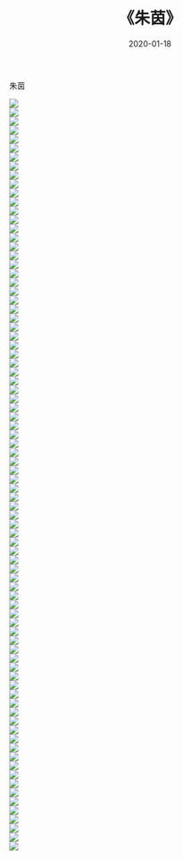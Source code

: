 ﻿---
layout: post
title:  《朱茵》
date:   2020-01-18
img: http://pic.660000.xyz/1:/壁纸/明星魅力/华人明星/朱茵/000.jpg
categories: [美女, 清纯, 唯美]
---

朱茵

 ![](http://pic.660000.xyz/1:/壁纸/明星魅力/华人明星/朱茵/001.jpg) <br>![](http://pic.660000.xyz/1:/壁纸/明星魅力/华人明星/朱茵/002.jpg) <br>![](http://pic.660000.xyz/1:/壁纸/明星魅力/华人明星/朱茵/003.jpg) <br>![](http://pic.660000.xyz/1:/壁纸/明星魅力/华人明星/朱茵/004.jpg) <br>![](http://pic.660000.xyz/1:/壁纸/明星魅力/华人明星/朱茵/005.jpg) <br>![](http://pic.660000.xyz/1:/壁纸/明星魅力/华人明星/朱茵/006.jpg) <br>![](http://pic.660000.xyz/1:/壁纸/明星魅力/华人明星/朱茵/007.jpg) <br>![](http://pic.660000.xyz/1:/壁纸/明星魅力/华人明星/朱茵/008.jpg) <br>![](http://pic.660000.xyz/1:/壁纸/明星魅力/华人明星/朱茵/009.jpg) <br>![](http://pic.660000.xyz/1:/壁纸/明星魅力/华人明星/朱茵/010.jpg) <br>![](http://pic.660000.xyz/1:/壁纸/明星魅力/华人明星/朱茵/011.jpg) <br>![](http://pic.660000.xyz/1:/壁纸/明星魅力/华人明星/朱茵/012.jpg) <br>![](http://pic.660000.xyz/1:/壁纸/明星魅力/华人明星/朱茵/013.jpg) <br>![](http://pic.660000.xyz/1:/壁纸/明星魅力/华人明星/朱茵/014.jpg) <br>![](http://pic.660000.xyz/1:/壁纸/明星魅力/华人明星/朱茵/015.jpg) <br>![](http://pic.660000.xyz/1:/壁纸/明星魅力/华人明星/朱茵/016.jpg) <br>![](http://pic.660000.xyz/1:/壁纸/明星魅力/华人明星/朱茵/017.jpg) <br>![](http://pic.660000.xyz/1:/壁纸/明星魅力/华人明星/朱茵/018.jpg) <br>![](http://pic.660000.xyz/1:/壁纸/明星魅力/华人明星/朱茵/019.jpg) <br>![](http://pic.660000.xyz/1:/壁纸/明星魅力/华人明星/朱茵/020.jpg) <br>![](http://pic.660000.xyz/1:/壁纸/明星魅力/华人明星/朱茵/021.jpg) <br>![](http://pic.660000.xyz/1:/壁纸/明星魅力/华人明星/朱茵/022.jpg) <br>![](http://pic.660000.xyz/1:/壁纸/明星魅力/华人明星/朱茵/023.jpg) <br>![](http://pic.660000.xyz/1:/壁纸/明星魅力/华人明星/朱茵/024.jpg) <br>![](http://pic.660000.xyz/1:/壁纸/明星魅力/华人明星/朱茵/025.jpg) <br>![](http://pic.660000.xyz/1:/壁纸/明星魅力/华人明星/朱茵/026.jpg) <br>![](http://pic.660000.xyz/1:/壁纸/明星魅力/华人明星/朱茵/027.jpg) <br>![](http://pic.660000.xyz/1:/壁纸/明星魅力/华人明星/朱茵/028.jpg) <br>![](http://pic.660000.xyz/1:/壁纸/明星魅力/华人明星/朱茵/029.jpg) <br>![](http://pic.660000.xyz/1:/壁纸/明星魅力/华人明星/朱茵/030.jpg) <br>![](http://pic.660000.xyz/1:/壁纸/明星魅力/华人明星/朱茵/031.jpg) <br>![](http://pic.660000.xyz/1:/壁纸/明星魅力/华人明星/朱茵/032.jpg) <br>![](http://pic.660000.xyz/1:/壁纸/明星魅力/华人明星/朱茵/033.jpg) <br>![](http://pic.660000.xyz/1:/壁纸/明星魅力/华人明星/朱茵/034.jpg) <br>![](http://pic.660000.xyz/1:/壁纸/明星魅力/华人明星/朱茵/035.jpg) <br>![](http://pic.660000.xyz/1:/壁纸/明星魅力/华人明星/朱茵/036.jpg) <br>![](http://pic.660000.xyz/1:/壁纸/明星魅力/华人明星/朱茵/037.jpg) <br>![](http://pic.660000.xyz/1:/壁纸/明星魅力/华人明星/朱茵/038.jpg) <br>![](http://pic.660000.xyz/1:/壁纸/明星魅力/华人明星/朱茵/039.jpg) <br>![](http://pic.660000.xyz/1:/壁纸/明星魅力/华人明星/朱茵/040.jpg) <br>![](http://pic.660000.xyz/1:/壁纸/明星魅力/华人明星/朱茵/041.jpg) <br>![](http://pic.660000.xyz/1:/壁纸/明星魅力/华人明星/朱茵/042.jpg) <br>![](http://pic.660000.xyz/1:/壁纸/明星魅力/华人明星/朱茵/043.jpg) <br>![](http://pic.660000.xyz/1:/壁纸/明星魅力/华人明星/朱茵/044.jpg) <br>![](http://pic.660000.xyz/1:/壁纸/明星魅力/华人明星/朱茵/045.jpg) <br>![](http://pic.660000.xyz/1:/壁纸/明星魅力/华人明星/朱茵/046.jpg) <br>![](http://pic.660000.xyz/1:/壁纸/明星魅力/华人明星/朱茵/047.jpg) <br>![](http://pic.660000.xyz/1:/壁纸/明星魅力/华人明星/朱茵/048.jpg) <br>![](http://pic.660000.xyz/1:/壁纸/明星魅力/华人明星/朱茵/049.jpg) <br>![](http://pic.660000.xyz/1:/壁纸/明星魅力/华人明星/朱茵/050.jpg) <br>![](http://pic.660000.xyz/1:/壁纸/明星魅力/华人明星/朱茵/051.jpg) <br>![](http://pic.660000.xyz/1:/壁纸/明星魅力/华人明星/朱茵/052.jpg) <br>![](http://pic.660000.xyz/1:/壁纸/明星魅力/华人明星/朱茵/053.jpg) <br>![](http://pic.660000.xyz/1:/壁纸/明星魅力/华人明星/朱茵/054.jpg) <br>![](http://pic.660000.xyz/1:/壁纸/明星魅力/华人明星/朱茵/055.jpg) <br>![](http://pic.660000.xyz/1:/壁纸/明星魅力/华人明星/朱茵/056.jpg) <br>![](http://pic.660000.xyz/1:/壁纸/明星魅力/华人明星/朱茵/057.jpg) <br>![](http://pic.660000.xyz/1:/壁纸/明星魅力/华人明星/朱茵/058.jpg) <br>![](http://pic.660000.xyz/1:/壁纸/明星魅力/华人明星/朱茵/059.jpg) <br>![](http://pic.660000.xyz/1:/壁纸/明星魅力/华人明星/朱茵/060.jpg) <br>![](http://pic.660000.xyz/1:/壁纸/明星魅力/华人明星/朱茵/061.jpg) <br>![](http://pic.660000.xyz/1:/壁纸/明星魅力/华人明星/朱茵/062.jpg) <br>![](http://pic.660000.xyz/1:/壁纸/明星魅力/华人明星/朱茵/063.jpg) <br>![](http://pic.660000.xyz/1:/壁纸/明星魅力/华人明星/朱茵/064.jpg) <br>![](http://pic.660000.xyz/1:/壁纸/明星魅力/华人明星/朱茵/065.jpg) <br>![](http://pic.660000.xyz/1:/壁纸/明星魅力/华人明星/朱茵/066.jpg) <br>![](http://pic.660000.xyz/1:/壁纸/明星魅力/华人明星/朱茵/067.jpg) <br>![](http://pic.660000.xyz/1:/壁纸/明星魅力/华人明星/朱茵/068.jpg) <br>![](http://pic.660000.xyz/1:/壁纸/明星魅力/华人明星/朱茵/069.jpg) <br>![](http://pic.660000.xyz/1:/壁纸/明星魅力/华人明星/朱茵/070.jpg) <br>![](http://pic.660000.xyz/1:/壁纸/明星魅力/华人明星/朱茵/071.jpg) <br>![](http://pic.660000.xyz/1:/壁纸/明星魅力/华人明星/朱茵/072.jpg) <br>![](http://pic.660000.xyz/1:/壁纸/明星魅力/华人明星/朱茵/073.jpg) <br>![](http://pic.660000.xyz/1:/壁纸/明星魅力/华人明星/朱茵/074.jpg) <br>![](http://pic.660000.xyz/1:/壁纸/明星魅力/华人明星/朱茵/075.jpg) <br>![](http://pic.660000.xyz/1:/壁纸/明星魅力/华人明星/朱茵/076.jpg) <br>![](http://pic.660000.xyz/1:/壁纸/明星魅力/华人明星/朱茵/077.jpg) <br>![](http://pic.660000.xyz/1:/壁纸/明星魅力/华人明星/朱茵/078.jpg) <br>![](http://pic.660000.xyz/1:/壁纸/明星魅力/华人明星/朱茵/079.jpg) <br>![](http://pic.660000.xyz/1:/壁纸/明星魅力/华人明星/朱茵/080.jpg) <br>![](http://pic.660000.xyz/1:/壁纸/明星魅力/华人明星/朱茵/081.jpg) <br>![](http://pic.660000.xyz/1:/壁纸/明星魅力/华人明星/朱茵/082.jpg) <br>![](http://pic.660000.xyz/1:/壁纸/明星魅力/华人明星/朱茵/083.jpg) <br>![](http://pic.660000.xyz/1:/壁纸/明星魅力/华人明星/朱茵/084.jpg) <br>